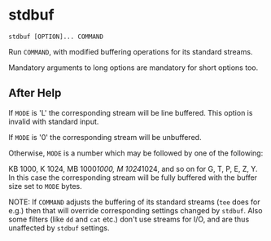 # stdbuf

```
stdbuf [OPTION]... COMMAND
```

Run `COMMAND`, with modified buffering operations for its standard streams.

Mandatory arguments to long options are mandatory for short options too.

## After Help

If `MODE` is 'L' the corresponding stream will be line buffered.
This option is invalid with standard input.

If `MODE` is '0' the corresponding stream will be unbuffered.

Otherwise, `MODE` is a number which may be followed by one of the following:

KB 1000, K 1024, MB 1000*1000, M 1024*1024, and so on for G, T, P, E, Z, Y.
In this case the corresponding stream will be fully buffered with the buffer size set to `MODE` bytes.

NOTE: If `COMMAND` adjusts the buffering of its standard streams (`tee` does for e.g.) then that will override corresponding settings changed by `stdbuf`.
Also some filters (like `dd` and `cat` etc.) don't use streams for I/O, and are thus unaffected by `stdbuf` settings.
